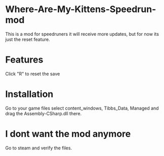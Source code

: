 # Where-Are-My-Kittens-Speedrun-mod

This is a mod for speedruners it will receive more updates, but for now its just the reset feature.

# Features

Click "R" to reset the save

# Installation

Go to your game files select content_windows, Tibbs_Data, Managed and drag the Assembly-CSharp.dll there.

# I dont want the mod anymore

Go to steam and verify the files.